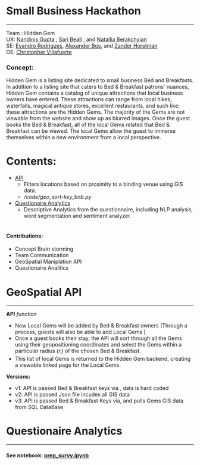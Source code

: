 # Small Business Hackathon 
<hr/>
 

Team : Hidden Gem  
UX:  [Nandinis Gupta](https://www.linkedin.com/in/nandinisgupta) ,  [Sari Beall](https://www.linkedin.com/in/sari-beall/) , and [Natallia Berakchyian](https://www.linkedin.com/in/natalliaberakchyian/)  
SE: [Evandro Rodrigues](https://www.linkedin.com/in/evandro-jr-rodrigues/), [Alexander Bos](https://www.linkedin.com/in/alexander-bos/), and [Zander Horstman](https://www.linkedin.com/in/zanderhorstman/)  
DS: [Christopher Villafuerte](https://www.linkedin.com/in/christophervillafuerte/)
<br>

### Concept:

Hidden Gem is a listing site dedicated to small business Bed and Breakfasts. In addition to a listing site that caters to Bed & Breakfast patrons' nuances, Hidden Gem contains a catalog of unique attractions that local business owners have entered.  These attractions can range from local hikes, waterfalls, magical antique stores, excellent restaurants, and such like; these attractions are the Hidden Gems.  The majority of the Gems are not viewable from the website and show up as blurred images.  Once the guest books the Bed & Breakfast, all of the local Gems related that Bed & Breakfast can be viewed.   The local Gems allow the guest to immerse themselves within a new environment from a local perspective. 

# Contents:  
- [API](#GeoSpatial-API)  
    - Filters locations based on proximity to a binding venue using GIS data.
    - */code/geo_sort-key_bnb.py*
- [Questionaire Analytics](#Questionaire-Analytics)
    - Descriptive Analytics from the questionnaire, including NLP analysis, word segmentation and sentiment analyzer.
    <br>

#### Contributions:
  - Concept Brain storming   
  - Team Communication   
  - GeoSpatial Maniplation API 
  - Questionaire Analitics   

# GeoSpatial API
<hr/>

**API** *function*
- New Local Gems will be added by Bed & Breakfast owners (Through a process, guests will also be able to add Local Gems )
- Once a guest books their stay, the API will sort through all the Gems using their geopositioning coordinates and select the Gems within a particular radius $(r_i)$ of the chosen Bed & Breakfast.  
- This list of local Gems is returned to the Hidden Gem backend, creating a viewable linked page for the Local Gems.


**Versions:**  
- v1: API is passed Bed & Breakfast keys via , data is hard coded  
- v2: API is passed Json file incudes all GIS data  
- v3: API is passed Bed & Breakfast Keys via, and pulls Gems GIS data from SQL DataBase  

# Questionaire Analytics
<hr/>

#### See notebook: [prep_survy.ipynb](https://github.com/encodingintuition/Hackathon-small_business/blob/main/code/prep_survy.ipynb)


```python

```
